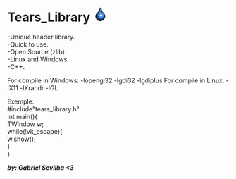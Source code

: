 # Tears_Library ![alt_text](/TearsLibraryIcon.png)

-Unique header library.<br/>
-Quick to use.<br/>
-Open Source (zlib).<br/>
-Linux and Windows.<br/>
-C++.<br/>

For compile in Windows: -lopengl32 -lgdi32 -lgdiplus
For compile in Linux: -lX11 -lXrandr -lGL

Exemple:<br/>
#include"tears_library.h"<br/>
int main(){<br/>
<t/>TWindow w;<br/>
    while(!vk_escape){<br/>
        w.show();<br/>
    }<br/>
}<br/>

***by: Gabriel Sevilha <3***
